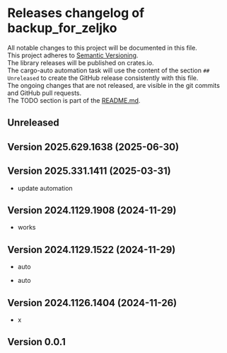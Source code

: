 # Releases changelog of backup_for_zeljko

All notable changes to this project will be documented in this file.  
This project adheres to [Semantic Versioning](https://semver.org/spec/v2.0.0.html).  
The library releases will be published on crates.io.  
The cargo-auto automation task will use the content of the section `## Unreleased` to create
the GitHub release consistently with this file.  
The ongoing changes that are not released, are visible in the git commits and GitHub pull requests.  
The TODO section is part of the [README.md](https://github.com/bestia-dev/backup_for_zeljko).  

## Unreleased

## Version 2025.629.1638 (2025-06-30)

## Version 2025.331.1411 (2025-03-31)

- update automation

## Version 2024.1129.1908 (2024-11-29)

- works

## Version 2024.1129.1522 (2024-11-29)

- auto

- auto

## Version 2024.1126.1404 (2024-11-26)

- x

## Version 0.0.1

